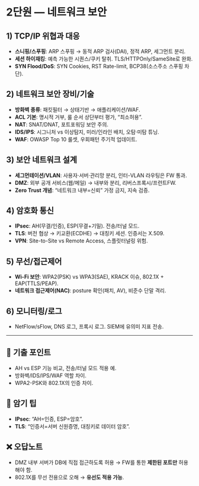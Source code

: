 # 2단원 — 네트워크 보안

## 1) TCP/IP 위협과 대응
- **스니핑/스푸핑**: ARP 스푸핑 → 동적 ARP 검사(DAI), 정적 ARP, 세그먼트 분리.
- **세션 하이재킹**: 예측 가능한 시퀀스/쿠키 탈취. TLS/HTTPOnly/SameSite로 완화.
- **SYN Flood/DoS**: SYN Cookies, RST Rate-limit, BCP38(소스주소 스푸핑 차단).

## 2) 네트워크 보안 장비/기술
- **방화벽 종류**: 패킷필터 → 상태기반 → 애플리케이션/WAF.
- **ACL 기본**: 명시적 거부, 룰 순서 상단부터 평가, “최소허용”.
- **NAT**: SNAT/DNAT, 포트포워딩 보안 주의.
- **IDS/IPS**: 시그니처 vs 이상탐지, 미러/인라인 배치, 오탐·미탐 튜닝.
- **WAF**: OWASP Top 10 룰셋, 우회패턴 주기적 업데이트.

## 3) 보안 네트워크 설계
- **세그먼테이션/VLAN**: 사용자·서버·관리망 분리, 인터-VLAN 라우팅은 FW 통과.
- **DMZ**: 외부 공개 서비스(웹/메일) → 내부와 분리, 리버스프록시/프런트FW.
- **Zero Trust 개념**: “네트워크 내부=신뢰” 가정 금지, 지속 검증.

## 4) 암호화 통신
- **IPsec**: AH(무결/인증), ESP(무결+기밀). 전송/터널 모드.
- **TLS**: 버전 협상 → 키교환(ECDHE) → 대칭키 세션. 인증서는 X.509.
- **VPN**: Site-to-Site vs Remote Access, 스플릿터널링 위험.

## 5) 무선/접근제어
- **Wi-Fi 보안**: WPA2(PSK) vs WPA3(SAE), KRACK 이슈, 802.1X + EAP(TTLS/PEAP).
- **네트워크 접근제어(NAC)**: posture 확인(패치, AV), 비준수 단말 격리.

## 6) 모니터링/로그
- NetFlow/sFlow, DNS 로그, 프록시 로그. SIEM에 유의미 지표 전송.

---

## 📌 기출 포인트
- AH vs ESP 기능 비교, 전송/터널 모드 적용 예.
- 방화벽/IDS/IPS/WAF 역할 차이.
- WPA2-PSK와 802.1X의 인증 차이.

## 🧠 암기 팁
- **IPsec**: “AH=인증, ESP=암호”.  
- **TLS**: “인증서=서버 신원증명, 대칭키로 데이터 암호”.

## ❌ 오답노트
- DMZ 내부 서버가 DB에 직접 접근하도록 허용 → FW를 통한 **제한된 포트만** 허용해야 함.
- 802.1X를 무선 전용으로 오해 → **유선도 적용 가능**.
